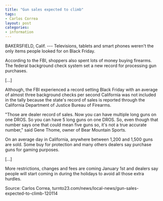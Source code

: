 ```yaml
---
title: "Gun sales expected to climb"
tags:
- Carlos Correa
layout: post
categories:
- information
---
```


BAKERSFIELD, Calif. --- Televisions, tablets and smart phones weren't the only items people looked for on Black Friday.

According to the FBI, shoppers also spent lots of money buying firearms. The federal background check system set a new record for processing gun purchases.

[...]

Although, the FBI experienced a record setting Black Friday with an average of almost three background checks per second California was not included in the tally because the state's record of sales is reported through the California Department of Justice Bureau of Firearms.

"Those are dealer record of sales. Now you can have multiple long guns on one DROS. So you can have 5 long guns on one DROS. So, even though that number says one that could mean five guns so, it's not a true accurate number," said Gene Thome, owner of Bear Mountain Sports.

On an average day in California, anywhere between 1,200 and 1,500 guns are sold. Some buy for protection and many others dealers say purchase guns for gaming purposes.

[...]

More restrictions, changes and fees are coming January 1st and dealers say people will start coming in during the holidays to avoid all those extra hurdles.

Source: Carlos Correa, turnto23.com/news/local-news/gun-sales-expected-to-climb-120114
